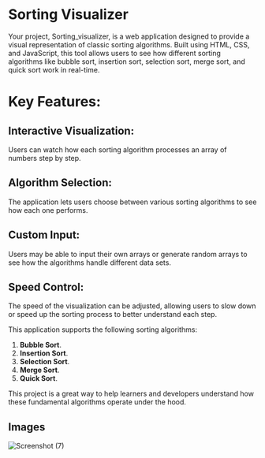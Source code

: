 # Sorting Visualizer

Your project, Sorting_visualizer, is a web application designed to provide a visual representation of classic sorting algorithms. Built using HTML, CSS, and JavaScript, this tool allows users to see how different sorting algorithms like bubble sort, insertion sort, selection sort, merge sort, and quick sort work in real-time.

# Key Features:
## Interactive Visualization:
Users can watch how each sorting algorithm processes an array of numbers step by step.

## Algorithm Selection:
The application lets users choose between various sorting algorithms to see how each one performs.

## Custom Input:
Users may be able to input their own arrays or generate random arrays to see how the algorithms handle different data sets.

## Speed Control: 
The speed of the visualization can be adjusted, allowing users to slow down or speed up the sorting process to better understand each step.


This application supports the following sorting algorithms:

1. **Bubble Sort**.
2. **Insertion Sort**.
3. **Selection Sort**.
4. **Merge Sort**.
5. **Quick Sort**.

This project is a great way to help learners and developers understand how these fundamental algorithms operate under the hood.
   
## Images
![Screenshot (7)](https://github.com/user-attachments/assets/3c5e0129-4521-407f-bf82-09e07f348cb0)
